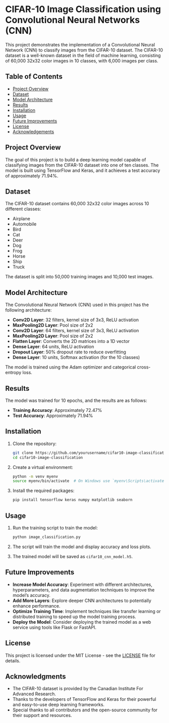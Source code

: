 # CIFAR-10 Image Classification using Convolutional Neural Networks (CNN)

This project demonstrates the implementation of a Convolutional Neural Network (CNN) to classify images from the CIFAR-10 dataset. The CIFAR-10 dataset is a well-known dataset in the field of machine learning, consisting of 60,000 32x32 color images in 10 classes, with 6,000 images per class.

## Table of Contents

- [Project Overview](#project-overview)
- [Dataset](#dataset)
- [Model Architecture](#model-architecture)
- [Results](#results)
- [Installation](#installation)
- [Usage](#usage)
- [Future Improvements](#future-improvements)
- [License](#license)
- [Acknowledgements](#acknowledgements)

## Project Overview

The goal of this project is to build a deep learning model capable of classifying images from the CIFAR-10 dataset into one of ten classes. The model is built using TensorFlow and Keras, and it achieves a test accuracy of approximately 71.94%.

## Dataset

The CIFAR-10 dataset contains 60,000 32x32 color images across 10 different classes:
- Airplane
- Automobile
- Bird
- Cat
- Deer
- Dog
- Frog
- Horse
- Ship
- Truck

The dataset is split into 50,000 training images and 10,000 test images.

## Model Architecture

The Convolutional Neural Network (CNN) used in this project has the following architecture:

- **Conv2D Layer**: 32 filters, kernel size of 3x3, ReLU activation
- **MaxPooling2D Layer**: Pool size of 2x2
- **Conv2D Layer**: 64 filters, kernel size of 3x3, ReLU activation
- **MaxPooling2D Layer**: Pool size of 2x2
- **Flatten Layer**: Converts the 2D matrices into a 1D vector
- **Dense Layer**: 64 units, ReLU activation
- **Dropout Layer**: 50% dropout rate to reduce overfitting
- **Dense Layer**: 10 units, Softmax activation (for the 10 classes)

The model is trained using the Adam optimizer and categorical cross-entropy loss.

## Results

The model was trained for 10 epochs, and the results are as follows:

- **Training Accuracy**: Approximately 72.47%
- **Test Accuracy**: Approximately 71.94%




## Installation

1. Clone the repository:
   ```bash
   git clone https://github.com/yourusername/cifar10-image-classification.git
   cd cifar10-image-classification
   ```

2. Create a virtual environment:
   ```bash
   python -m venv myenv
   source myenv/bin/activate  # On Windows use `myenv\Scripts\activate`
   ```

3. Install the required packages:
   ```bash
   pip install tensorflow keras numpy matplotlib seaborn
   ```
## Usage

1. Run the training script to train the model:
   ```bash
   python image_classification.py
   ```

2. The script will train the model and display accuracy and loss plots.

3. The trained model will be saved as `cifar10_cnn_model.h5`.

## Future Improvements

- **Increase Model Accuracy**: Experiment with different architectures, hyperparameters, and data augmentation techniques to improve the model’s accuracy.
- **Add More Layers**: Explore deeper CNN architectures to potentially enhance performance.
- **Optimize Training Time**: Implement techniques like transfer learning or distributed training to speed up the model training process.
- **Deploy the Model**: Consider deploying the trained model as a web service using tools like Flask or FastAPI.

## License

This project is licensed under the MIT License - see the [LICENSE](LICENSE) file for details.

## Acknowledgments

- The CIFAR-10 dataset is provided by the Canadian Institute For Advanced Research.
- Thanks to the developers of TensorFlow and Keras for their powerful and easy-to-use deep learning frameworks.
- Special thanks to all contributors and the open-source community for their support and resources.







